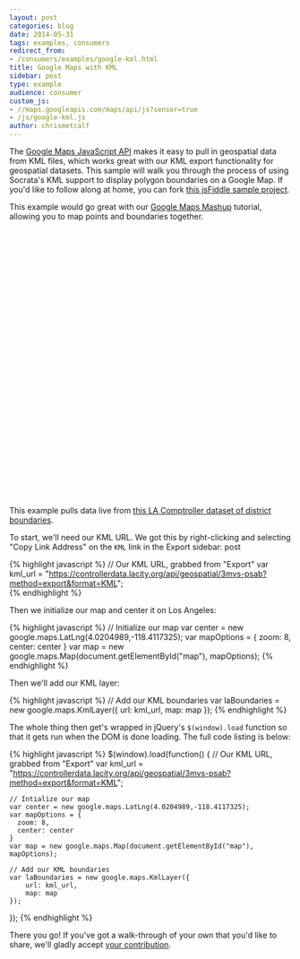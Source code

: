 ```yaml
---
layout: post
categories: blog
date: 2014-05-31
tags: examples, consumers
redirect_from:
- /consumers/examples/google-kml.html
title: Google Maps with KML
sidebar: post
type: example
audience: consumer
custom_js:
- //maps.googleapis.com/maps/api/js?sensor=true
- /js/google-kml.js
author: chrismetcalf
---
```


The [Google Maps JavaScript API](https://developers.google.com/maps/documentation/javascript/tutorial) makes it easy to pull in geospatial data from KML files, which works great with our KML export functionality for geospatial datasets. This sample will walk you through the process of using Socrata's KML support to display polygon boundaries on a Google Map. If you'd like to follow along at home, you can fork [this jsFiddle sample project](http://jsfiddle.net/chrismetcalf/MZA62/).

This example would go great with our [Google Maps Mashup](/consumers/examples/google-maps.html) tutorial, allowing you to map points and boundaries together.

<div id="map" style="height: 480px; width: 640px"><!-- This space intentionally left blank --></div>

This example pulls data live from [this LA Comptroller dataset of district boundaries](https://controllerdata.lacity.org/dataset/Los-Angeles-Council-District-Boundaries/3mvs-psab).

To start, we'll need our KML URL. We got this by right-clicking and selecting "Copy Link Address" on the `KML` link in the Export sidebar: post

{% highlight javascript %}
// Our KML URL, grabbed from "Export"
var kml_url = "https://controllerdata.lacity.org/api/geospatial/3mvs-psab?method=export&format=KML";    
{% endhighlight %}

Then we initialize our map and center it on Los Angeles:

{% highlight javascript %}
// Initialize our map
var center = new google.maps.LatLng(4.0204989,-118.4117325);
var mapOptions = {
  zoom: 8,
  center: center
}
var map = new google.maps.Map(document.getElementById("map"), mapOptions);
{% endhighlight %}

Then we'll add our KML layer:

{% highlight javascript %}
// Add our KML boundaries
var laBoundaries = new google.maps.KmlLayer({
    url: kml_url,
    map: map
});
{% endhighlight %}

The whole thing then get's wrapped in jQuery's `$(window).load` function so that it gets run when the DOM is done loading. The full code listing is below:

{% highlight javascript %}
$(window).load(function() {
    // Our KML URL, grabbed from "Export"
    var kml_url = "https://controllerdata.lacity.org/api/geospatial/3mvs-psab?method=export&format=KML";    
    
    // Intialize our map
    var center = new google.maps.LatLng(4.0204989,-118.4117325);
    var mapOptions = {
      zoom: 8,
      center: center
    }
    var map = new google.maps.Map(document.getElementById("map"), mapOptions);
    
    // Add our KML boundaries
    var laBoundaries = new google.maps.KmlLayer({
        url: kml_url,
        map: map
    });
});
{% endhighlight %}

There you go! If you've got a walk-through of your own that you'd like to share, we'll gladly accept [your contribution](/contributing.html).
